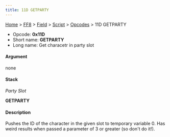 ```yaml
---
title: 11D GETPARTY
---
```


[Home](/Main%20Page.md) > [FF8](/FF8.md) > [Field](/FF8/Field.md) > [Script](/FF8/Field/Script.md) > [Opcodes](/FF8/Field/Script/Opcodes.md) > 11D GETPARTY

-   Opcode: **0x11D**
-   Short name: **GETPARTY**
-   Long name: Get characetr in party slot

#### Argument

none

#### Stack

  
*Party Slot*

**GETPARTY**

#### Description

Pushes the ID of the character in the given slot to temporary variable
0. Has weird results when passed a parameter of 3 or greater (so don't
do it!).
